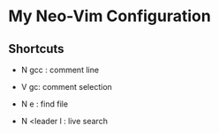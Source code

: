 My Neo-Vim Configuration
========================

Shortcuts
---------

- N gcc : comment line
- V gc: comment selection

- N <leader> e : find file
- N <leader l : live search
